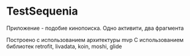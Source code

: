 # TestSequenia
Приложение - подобие кинопоиска. Одно активити, два фрагмента

Построено с использованием архитектуры mvp
С использованием библиотек retrofit, livadata, koin, moshi, glide
